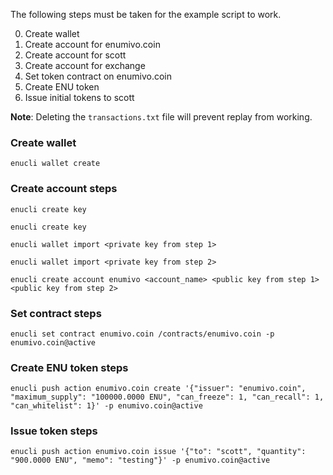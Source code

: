 The following steps must be taken for the example script to work.

0. Create wallet
0. Create account for enumivo.coin
0. Create account for scott
0. Create account for exchange
0. Set token contract on enumivo.coin
0. Create ENU token
0. Issue initial tokens to scott

**Note**:
Deleting the `transactions.txt` file will prevent replay from working.


### Create wallet
`enucli wallet create`

### Create account steps
`enucli create key`

`enucli create key`

`enucli wallet import <private key from step 1>`

`enucli wallet import <private key from step 2>`

`enucli create account enumivo <account_name> <public key from step 1> <public key from step 2>`

### Set contract steps
`enucli set contract enumivo.coin /contracts/enumivo.coin -p enumivo.coin@active`

### Create ENU token steps
`enucli push action enumivo.coin create '{"issuer": "enumivo.coin", "maximum_supply": "100000.0000 ENU", "can_freeze": 1, "can_recall": 1, "can_whitelist": 1}' -p enumivo.coin@active`

### Issue token steps
`enucli push action enumivo.coin issue '{"to": "scott", "quantity": "900.0000 ENU", "memo": "testing"}' -p enumivo.coin@active`
